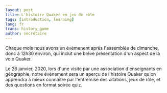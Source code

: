 ```yaml
---
layout: post
title: L'histoire Quaker en jeu de rôle
tags: [introduction, learning]
lang: fr
trans: history_game
author: secrétaire
---
```

Chaque mois nous avons un évémenent après l'assemblée de dimanche, donc à 12h30 environ, qui inclut une brève présentation d'un aspect de la voie Quaker.

Le 26 janvier, 2020, lors d'une visite par une association d'enseignants en géographie, notre événement sera un aperçu de l'histoire Quaker qu'on apprendra à mieux connaître par l'entremise des citations, jeux de rôle, et des questions en format soirée quiz.
